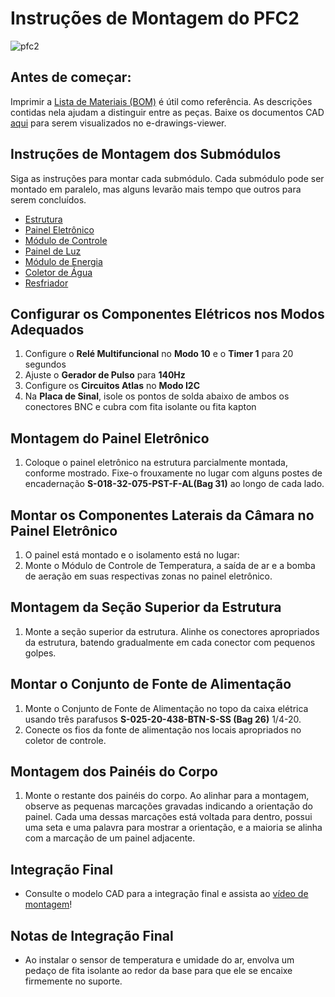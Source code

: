 # Instruções de Montagem do PFC2

![pfc2](Instructions/Photos/pfc2.jpg)

## Antes de começar:
Imprimir a [Lista de Materiais (BOM)](./BOM/BOM_MASTER.xlsx) é útil como referência. As descrições contidas nela ajudam a distinguir entre as peças.
Baixe os documentos CAD [aqui](CAD/GrabCAD) para serem visualizados no e-drawings-viewer.

## Instruções de Montagem dos Submódulos
Siga as instruções para montar cada submódulo. Cada submódulo pode ser montado em paralelo, mas alguns levarão mais tempo que outros para serem concluídos.

- [Estrutura](./Instructions/frame.md)
- [Painel Eletrônico](./Instructions/electronics_panel.md)
- [Módulo de Controle](./Instructions/brain_module.md)
- [Painel de Luz](./Instructions/light_panel.md)
- [Módulo de Energia](./Instructions/power_module.md)
- [Coletor de Água](./Instructions/water_manifold.md)
- [Resfriador](./Instructions/chiller.md)

## Configurar os Componentes Elétricos nos Modos Adequados
1. Configure o **Relé Multifuncional** no **Modo 10** e o **Timer 1** para 20 segundos
1. Ajuste o **Gerador de Pulso** para **140Hz**
1. Configure os **Circuitos Atlas** no **Modo I2C**
1. Na **Placa de Sinal**, isole os pontos de solda abaixo de ambos os conectores BNC e cubra com fita isolante ou fita kapton

## Montagem do Painel Eletrônico
1. Coloque o painel eletrônico na estrutura parcialmente montada, conforme mostrado.<!-- TODO: Não mostrado --> Fixe-o frouxamente no lugar com alguns postes de encadernação **S-018-32-075-PST-F-AL(Bag 31)** ao longo de cada lado.

## Montar os Componentes Laterais da Câmara no Painel Eletrônico
1. O painel está montado e o isolamento está no lugar:
1. Monte o Módulo de Controle de Temperatura, a saída de ar e a bomba de aeração em suas respectivas zonas no painel eletrônico.

## Montagem da Seção Superior da Estrutura
1. Monte a seção superior da estrutura. Alinhe os conectores apropriados da estrutura, batendo gradualmente em cada conector com pequenos golpes.

## Montar o Conjunto de Fonte de Alimentação
1. Monte o Conjunto de Fonte de Alimentação no topo da caixa elétrica usando três parafusos **S-025-20-438-BTN-S-SS (Bag 26)** 1/4-20.
1. Conecte os fios da fonte de alimentação nos locais apropriados no coletor de controle.

## Montagem dos Painéis do Corpo
1. Monte o restante dos painéis do corpo. Ao alinhar para a montagem, observe as pequenas marcações gravadas indicando a orientação do painel. Cada uma dessas marcações está voltada para dentro, possui uma seta e uma palavra para mostrar a orientação, e a maioria se alinha com a marcação de um painel adjacente.

## Integração Final
- Consulte o modelo CAD para a integração final e assista ao [vídeo de montagem](https://youtu.be/Uf1FqjcPWsI)!

## Notas de Integração Final
- Ao instalar o sensor de temperatura e umidade do ar, envolva um pedaço de fita isolante ao redor da base para que ele se encaixe firmemente no suporte.
